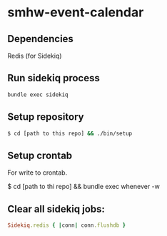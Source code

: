# smhw-event-calendar

## Dependencies
Redis (for Sidekiq)

## Run sidekiq process
```bash
bundle exec sidekiq
```

## Setup repository
```bash
$ cd [path to this repo] && ./bin/setup
```

## Setup crontab
For write to crontab.

$ cd [path to thi repo] && bundle exec whenever -w

## Clear all sidekiq jobs:

```ruby
Sidekiq.redis { |conn| conn.flushdb }
```